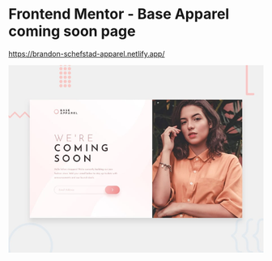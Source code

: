 # Frontend Mentor - Base Apparel coming soon page
https://brandon-schefstad-apparel.netlify.app/

![Design preview for the Base Apparel coming soon page coding challenge](./design/desktop-preview.jpg)
